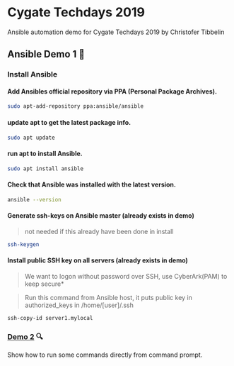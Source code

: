 # Cygate Techdays 2019
Ansible automation demo for Cygate Techdays 2019 by Christofer Tibbelin

## Ansible Demo 1 :dvd:

### Install Ansible

#### Add Ansibles official repository via PPA (Personal Package Archives).
```sh
sudo apt-add-repository ppa:ansible/ansible
```

#### update apt to get the latest package info.
```sh
sudo apt update
```

#### run apt to install Ansible.
```sh
sudo apt install ansible
```

#### Check that Ansible was installed with the latest version.
```sh
ansible --version
```
#### Generate ssh-keys on Ansible master (already exists in demo)
> not needed if this already have been done in install
```sh
ssh-keygen
```

#### Install public SSH key on all servers (already exists in demo)
> We want to logon without password over SSH, use CyberArk(PAM) to keep secure*

> Run this command from Ansible host, it puts public key in authorized_keys in /home/[user]/.ssh
```sh
ssh-copy-id server1.mylocal
```


### [Demo 2](../demo2/) :mag:
Show how to run some commands directly from command prompt.
